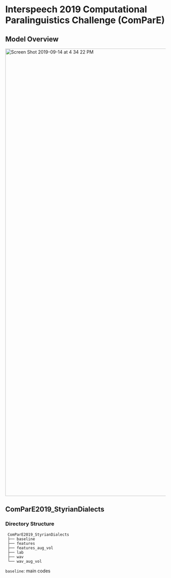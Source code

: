 # Interspeech 2019 Computational Paralinguistics Challenge (ComParE)

## Model Overview
<img width="1402" alt="Screen Shot 2019-09-14 at 4 34 22 PM" src="https://user-images.githubusercontent.com/14361791/64909643-42ff0000-d70f-11e9-8c99-d3faaf337f80.png">

## ComParE2019_StyrianDialects

### Directory Structure
```
 ComParE2019_StyrianDialects
 ├── baseline
 ├── features
 ├── features_aug_vol
 ├── lab
 ├── wav
 └── wav_aug_vol
```


`baseline`: main codes
